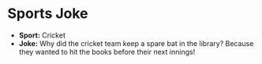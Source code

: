 # Sports Joke

- **Sport:** Cricket
- **Joke:** Why did the cricket team keep a spare bat in the library? Because they wanted to hit the books before their next innings!
